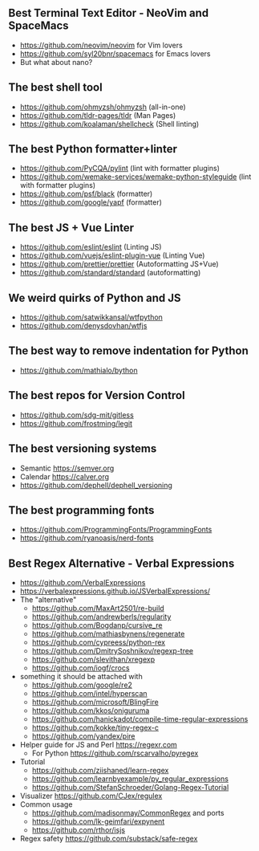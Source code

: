 ## Best Terminal Text Editor - NeoVim and SpaceMacs
- https://github.com/neovim/neovim for Vim lovers
- https://github.com/syl20bnr/spacemacs for Emacs lovers
- But what about nano?

## The best shell tool
- https://github.com/ohmyzsh/ohmyzsh (all-in-one)
- https://github.com/tldr-pages/tldr (Man Pages)
- https://github.com/koalaman/shellcheck (Shell linting)

## The best Python formatter+linter
- https://github.com/PyCQA/pylint (lint with formatter plugins)
- https://github.com/wemake-services/wemake-python-styleguide (lint with formatter plugins)
- https://github.com/psf/black (formatter)
- https://github.com/google/yapf (formatter)

## The best JS + Vue Linter
- https://github.com/eslint/eslint (Linting JS)
- https://github.com/vuejs/eslint-plugin-vue (Linting Vue)
- https://github.com/prettier/prettier (Autoformatting JS+Vue)
- https://github.com/standard/standard (autoformatting)

## We weird quirks of Python and JS
- https://github.com/satwikkansal/wtfpython
- https://github.com/denysdovhan/wtfjs

## The best way to remove indentation for Python
- https://github.com/mathialo/bython

## The best repos for Version Control
- https://github.com/sdg-mit/gitless
- https://github.com/frostming/legit

## The best versioning systems
- Semantic https://semver.org
- Calendar https://calver.org
- https://github.com/dephell/dephell_versioning

## The best programming fonts
- https://github.com/ProgrammingFonts/ProgrammingFonts
- https://github.com/ryanoasis/nerd-fonts

## Best Regex Alternative - Verbal Expressions
- https://github.com/VerbalExpressions
- https://verbalexpressions.github.io/JSVerbalExpressions/
- The "alternative"
  - https://github.com/MaxArt2501/re-build
  - https://github.com/andrewberls/regularity
  - https://github.com/Bogdanp/cursive_re
  - https://github.com/mathiasbynens/regenerate
  - https://github.com/cypreess/python-rex
  - https://github.com/DmitrySoshnikov/regexp-tree
  - https://github.com/slevithan/xregexp
  - https://github.com/iogf/crocs
- something it should be attached with
  - https://github.com/google/re2
  - https://github.com/intel/hyperscan
  - https://github.com/microsoft/BlingFire
  - https://github.com/kkos/oniguruma
  - https://github.com/hanickadot/compile-time-regular-expressions
  - https://github.com/kokke/tiny-regex-c
  - https://github.com/yandex/pire
- Helper guide for JS and Perl https://regexr.com
  - For Python https://github.com/rscarvalho/pyregex
- Tutorial
  - https://github.com/ziishaned/learn-regex
  - https://github.com/learnbyexample/py_regular_expressions
  - https://github.com/StefanSchroeder/Golang-Regex-Tutorial
- Visualizer https://github.com/CJex/regulex
- Common usage 
  - https://github.com/madisonmay/CommonRegex and ports
  - https://github.com/lk-geimfari/expynent
  - https://github.com/rthor/isjs
- Regex safety https://github.com/substack/safe-regex
